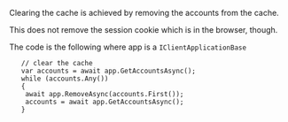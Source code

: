 Clearing the cache is achieved by removing the accounts from the cache.

This does not remove the session cookie which is in the browser, though.

The code is the following where app is a `IClientApplicationBase`

```CSharp
   // clear the cache
   var accounts = await app.GetAccountsAsync();
   while (accounts.Any())
   {
    await app.RemoveAsync(accounts.First());
    accounts = await app.GetAccountsAsync();
   }
```